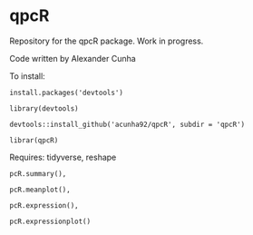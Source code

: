 # qpcR
Repository for the qpcR package. Work in progress. 

Code written by Alexander Cunha


To install: 

	install.packages('devtools')

	library(devtools)

	devtools::install_github('acunha92/qpcR', subdir = 'qpcR')
	
	librar(qpcR)




Requires: tidyverse, reshape



	pcR.summary(),

	pcR.meanplot(),

	pcR.expression(),

	pcR.expressionplot()

